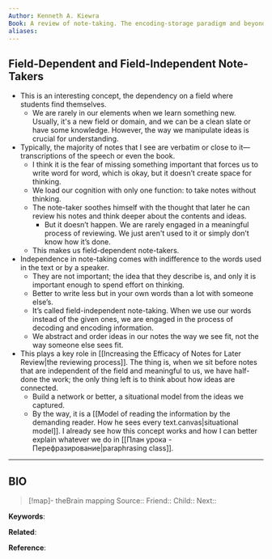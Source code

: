 ```yaml
---
Author: Kenneth A. Kiewra
Book: A review of note-taking. The encoding-storage paradigm and beyond 
aliases:
---
```

## Field-Dependent and Field-Independent Note-Takers

- This is an interesting concept, the dependency on a field where students find themselves.
    - We are rarely in our elements when we learn something new. Usually, it's a new field or domain, and we can be a clean slate or have some knowledge. However, the way we manipulate ideas is crucial for understanding.
- Typically, the majority of notes that I see are verbatim or close to it—transcriptions of the speech or even the book.
    - I think it is the fear of missing something important that forces us to write word for word, which is okay, but it doesn’t create space for thinking.
    - We load our cognition with only one function: to take notes without thinking.
    - The note-taker soothes himself with the thought that later he can review his notes and think deeper about the contents and ideas.
        - But it doesn’t happen. We are rarely engaged in a meaningful process of reviewing. We just aren't used to it or simply don’t know how it’s done.
    - This makes us field-dependent note-takers.
- Independence in note-taking comes with indifference to the words used in the text or by a speaker.
    - They are not important; the idea that they describe is, and only it is important enough to spend effort on thinking.
    - Better to write less but in your own words than a lot with someone else’s.
    - It’s called field-independent note-taking. When we use our words instead of the given ones, we are engaged in the process of decoding and encoding information.
    - We abstract and order ideas in our notes the way we see fit, not the way someone else sees fit.
- This plays a key role in [[Increasing the Efficacy of Notes for Later Review|the reviewing process]]. The thing is, when we sit before notes that are independent of the field and meaningful to us, we have half-done the work; the only thing left is to think about how ideas are connected.
    - Build a network or better, a situational model from the ideas we captured.
    - By the way, it is a [[Model of reading the information by the demanding reader. How he sees every text.canvas|situational model]]. I already see how this concept works and how I can better explain whatever we do in [[План урока - Перефразирование|paraphrasing class]].

***
## BIO
> [!map]- theBrain mapping
> Source::
> Friend::
> Child::
> Next::

**Keywords**:

**Related**:

**Reference**: 